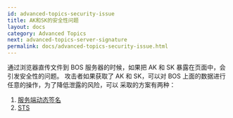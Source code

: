 ```yaml
---
id: advanced-topics-security-issue
title: AK和SK的安全性问题
layout: docs
category: Advanced Topics
next: advanced-topics-server-signature
permalink: docs/advanced-topics-security-issue.html
---
```


通过浏览器直传文件到 BOS 服务器的时候，如果把 AK 和 SK 暴露在页面中，会引发安全性的问题。
攻击者如果获取了 AK 和 SK，可以对 BOS 上面的数据进行任意的操作，为了降低泄露的风险，可以
采取的方案有两种：

1. [服务端动态签名](advanced-topics-server-signature)
2. [STS](advanced-topics-sts)
